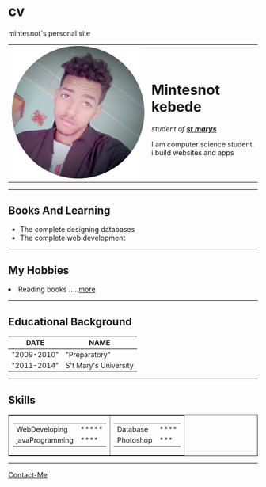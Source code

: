 # cv
 mintesnot`s personal site 
<html lang="en">
<head>
    <meta charset="UTF-8">
    <meta http-equiv="X-UA-Compatible" content="IE=edge">
    <meta name="viewport" content="width=device-width, initial-scale=1.0">
    
</head>
<body>
  <table cellspacing="20">
     <tr>
       <td>
          <img src="prom.png" alt="Mintesnot's profile picture">
       </td>
       <td>
          <h1>Mintesnot kebede</h1>
          <p><em>student of <strong><a href="https://www.smuc.edu.et"> st marys </a></strong></em></p>
          <p>I am computer science student. i build websites and apps</p>
       </td>
      </tr>

  </table>


<hr size="3" noshade>
<h2>Books And Learning</h2>
    
<ul>
  <li>The complete designing databases</li>
  <li>The complete web development</li>
</ul>
<hr>
<h2>My Hobbies</h2>
<li>Reading books .....<a href="Hobbies.html">more</a></li>
<hr>
  <h2>Educational Background</h2>
  <table cellspacing="10">
     <thead>
         <th>DATE</th>
         <th>NAME</th>
     </thead> 
     <tbody><tr>
         <td>"2009-2010"</td> 
         <td>"Preparatory"</td>
       </tr>
       <tr>
         <td>"2011-2014"</td>
         <td>S't Mary's University</td>
       </tr>
     </tbody>
  </table><hr>
  <h2>Skills</h2>
  <table border="1" cellspacing="">
    <tr><td> <table><tr>
      <td>WebDeveloping</td>
        <td>*****</td>
      </tr><tr><td>javaProgramming</td>
        <td>****</td>
    </tr>
  </table></td>
  <td><table><tr>
      <td>Database</td>
         <td>****</td>
        </tr><tr><td>Photoshop</td>
         <td>***</td>
    </tr></table></td>
  </tr>
  </table>
                      <hr>
<a href="contact.html">Contact-Me</a>
</body>
</html>
